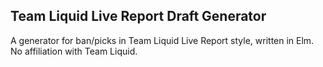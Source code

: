 ## Team Liquid Live Report Draft Generator ##

A generator for ban/picks in Team Liquid Live Report style, written in Elm.
No affiliation with Team Liquid.
